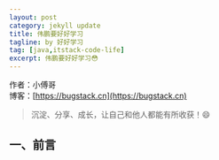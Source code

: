 ```yaml
---
layout: post
category: jekyll update
title: 伟鹏要好好学习
tagline: by 好好学习
tag: [java,itstack-code-life]
excerpt: 伟鹏要好好学习😳
---
```


作者：小傅哥
<br/>博客：[https://bugstack.cn](https://bugstack.cn)

> 沉淀、分享、成长，让自己和他人都能有所收获！😄

## 一、前言